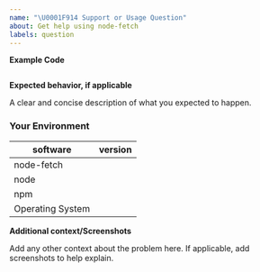 ```yaml
---
name: "\U0001F914 Support or Usage Question"
about: Get help using node-fetch
labels: question
---
```


<!--
Please read and follow the instructions before submitting an issue:

- Ensure you've read our documentation, especially the [README](https://github.com/node-fetch/node-fetch/blob/master/README.md) since it may contain information that helps you solve your issue.
- If you're reporting a bug, ensure it isn't already fixed in the latest version of node-fetch.
-->

<!--- Provide a clear and concise description of what the bug is. -->

**Example Code**

<!--- Provide a ode snippet to illustrate your question. -->

```js

```

**Expected behavior, if applicable**

A clear and concise description of what you expected to happen.

### Your Environment

<!--- Include as many relevant details about the environment you experienced the bug in -->

| software         | version |
| ---------------- | ------- |
| node-fetch       |
| node             |
| npm              |
| Operating System |

**Additional context/Screenshots**

Add any other context about the problem here. If applicable, add screenshots to help explain.
